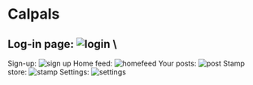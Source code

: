 # Calpals

## Log-in page: ![login](https://user-images.githubusercontent.com/71859945/200118922-08efedc6-66ec-4593-9c56-acc5763dc7e1.png) \
Sign-up: ![sign up](https://user-images.githubusercontent.com/71859945/200118931-edeb64af-a4a9-46c7-8513-9a9adfe97758.png)
Home feed: ![homefeed](https://user-images.githubusercontent.com/71859945/200118941-36ea47d3-6fd7-44c4-9b70-f4a8b71815a6.png)
Your posts: ![post](https://user-images.githubusercontent.com/71859945/200118948-05c7d362-f262-4b13-b206-626bd5301162.png)
Stamp store: ![stamp](https://user-images.githubusercontent.com/71859945/200118953-127c55c7-9eb2-4e99-a30a-748f97922b0f.png)
Settings: ![settings](https://user-images.githubusercontent.com/71859945/200118957-f3ce66ae-fb40-4c45-a8ce-2f4fbedd3ac9.png)
